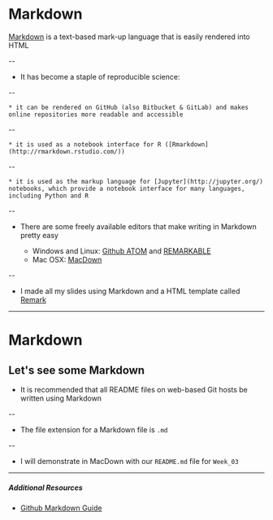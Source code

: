 # Markdown

[Markdown](https://daringfireball.net/projects/markdown/) is a text-based mark-up language that is easily rendered
into HTML

--

* It has become a staple of reproducible science:

--

    * it can be rendered on GitHub (also Bitbucket & GitLab) and makes online repositories more readable and accessible
--

    * it is used as a notebook interface for R ([Rmarkdown](http://rmarkdown.rstudio.com/))
--

    * it is used as the markup language for [Jupyter](http://jupyter.org/) notebooks, which provide a notebook interface for many languages, including Python and R
--

* There are some freely available editors that make writing in Markdown pretty easy

    * Windows and Linux: [Github ATOM](https://atom.io/) and [REMARKABLE](https://remarkableapp.github.io/)
    * Mac OSX: [MacDown](http://macdown.uranusjr.com/)

--

* I made all my slides using Markdown and a HTML template called [Remark](https://remarkjs.com)

---

# Markdown

## Let's see some Markdown

* It is recommended that all README files on web-based Git hosts be written using Markdown

--

* The file extension for a Markdown file is `.md`

--

* I will demonstrate in MacDown with our `README.md` file for `Week_03`

---

##### Additional Resources

* [Github Markdown Guide](https://guides.github.com/features/mastering-markdown/)

